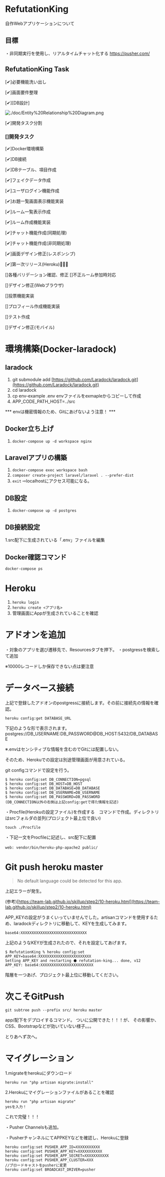 # RefutationKing
自作Webアプリケーションについて

## 目標
・非同期実行を使用し、リアルタイムチャット化する
https://pusher.com/

## RefutationKing Task
[✔︎]必要機能洗い出し

[✔︎]画面要件整理

[✔︎][DB設計]

![./doc/Entity%20Relationship%20Diagram.png](./doc/Entity%20Relationship%20Diagram.png)

[✔︎]開発タスク分割

### []開発タスク

  [✔︎]Docker環境構築

  [✔︎]DB接続

  [✔︎]DBテーブル、項目作成

  [✔︎]フェイクデータ作成

  [✔︎]ユーザログイン機能作成

  [✔︎]お題一覧画面表示機能実装

  [✔︎]ルーム一覧表示作成

  [✔︎]ルーム作成機能実装

  [✔︎]チャット機能作成(同期処理)

  [✔︎]チャット機能作成(非同期処理)

  [✔︎]画面デザイン修正(レスポンシブ)

  [✔︎]第一次リリース(Heroku)👏🥇🎉

  []各種バリデーション確認、修正
    []不正ルーム参加時対応
    
  []デザイン修正(Webブラウザ)  
    
  []投票機能実装

  []プロフィール作成機能実装

  []テスト作成

  []デザイン修正(モバイル)

# 環境構築(Docker-laradock)

## laradock

1. git submodule add [https://github.com/Laradock/laradock.git](https://github.com/Laradock/laradock.git)
2. cd laradock
3. cp env-example .env
envファイルをexmapleからコピーして作成
4. APP_CODE_PATH_HOST=../src

*** envは機密情報のため、Gitにあげないよう注意！ ***

## Docker立ち上げ
1. `docker-compose up -d workspace nginx`

## **Laravelアプリの構築**
1. `docker-compose exec workspace bash`
2. `composer create-project laravel/laravel . --prefer-dist`
3. `exit`
⇨localhostにアクセス可能になる。

## DB設定
1. `docker-compose up -d postgres`

## DB接続設定
1.src配下に生成されている「.env」ファイルを編集

## Docker確認コマンド
`docker-compose ps`

# Heroku

1. `heroku login`
2. `heroku create <アプリ名>`
3. 管理画面にAppが生成されていることを確認


# アドオンを追加

・対象のアプリを選び遷移先で、Resourcesタブを押下。
・postgressを検索して追加

※10000レコードしか保存できない点は要注意

# データベース接続

上記で登録したアドオンのpostgressに接続します。その前に接続先の情報を確認。

    heroku config:get DATABASE_URL

下記のような形で表示されます。
postgres://DB_USERNAME:DB_PASSWORD@DB_HOST:5432/DB_DATABASE

※.envはセンシティブな情報を含むのでGitには配置しない。

そのため、Herokuでの設定は別途管理画面が用意されている。

git configコマンドで設定を行う。

    $ heroku config:set DB_CONNECTION=pgsql
    $ heroku config:set DB_HOST=DB_HOST
    $ heroku config:set DB_DATABASE=DB_DATABASE
    $ heroku config:set DB_USERNAME=DB_USERNAME
    $ heroku config:set DB_PASSWORD=DB_PASSWORD
    (DB_CONNECTION以外の右側は上記config:getで得た情報を記述)

・Procfile(Herokuの設定ファイル)を作成する　コマンドで作成。ディレクトリはsrcフォルダの並列(プロジェクト最上位で良い)

    touch ./Procfile

・下記一文をProcfileに記述し、src配下に配置

    web: vendor/bin/heroku-php-apache2 public/　

# Git push heroku master

> No default language could be detected for this app.

上記エラーが発生。

(参考)[https://team-lab.github.io/skillup/step2/10-heroku.html](https://team-lab.github.io/skillup/step2/10-heroku.html)

APP_KEYの設定がうまくいっていませんでした。artisanコマンドを使用するため、laradockディレクトリに移動して、KEYを生成してみます。

    base64:XXXXXXXXXXXXXXXXXXXXXXXXXXXXXX

上記のようなKEYが生成されたので、それを設定してあげます。

    $ RefutationKing % heroku config:set APP_KEY=base64:XXXXXXXXXXXXXXXXXXXXXXXX
    Setting APP_KEY and restarting ⬢ refutation-king... done, v12
    APP_KEY: base64:XXXXXXXXXXXXXXXXXXXXXXXX

階層を一つあげ、プロジェクト最上位に移動してください。

# 次こそGitPush

    git subtree push --prefix src/ heroku master

app/配下をデプロイするコマンド。
ついに公開できた！！！が、
その影響か、CSS、Bootstrapなどが効いていない様子。。。

とりあへず次へ。

# マイグレーション

1.migrateをherokuにダウンロード

    heroku run "php artisan migrate:install"

2.Herokuにマイグレーションファイルがあることを確認

    heroku run "php artisan migrate"
    yesを入力！

これで完璧！！！

・Pusher Channelsも追加。


・PusherチャンネルにてAPPKEYなどを確認し、Herokuに登録

    heroku config:set PUSHER_APP_ID=XXXXXXXXXXX
    heroku config:set PUSHER_APP_KEY=XXXXXXXXXXX
    heroku config:set PUSHER_APP_SECRET=XXXXXXXXXXX
    heroku config:set PUSHER_APP_CLUSTER=XXX
    //ブロードキャストをpusherに変更
    heroku config:set BROADCAST_DRIVER=pusher
